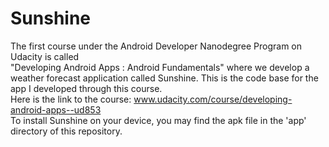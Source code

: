 # Sunshine
The first course under the Android Developer Nanodegree Program on Udacity is called </br> "Developing Android Apps : Android Fundamentals" where we develop a weather forecast application called Sunshine. This is the code base for the app I developed through this course. </br>
Here is the link to the course: www.udacity.com/course/developing-android-apps--ud853 </br>
To install Sunshine on your device, you may find the apk file in the 'app' directory of this repository.
